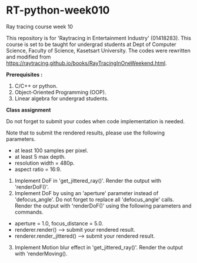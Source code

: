 # RT-python-week010
Ray tracing course week 10

This repository is for 'Raytracing in Entertainment Industry' (01418283).
This course is set to be taught for undergrad students at Dept of Computer Science, Faculty of Science, Kasetsart University.
The codes were rewritten and modified from https://raytracing.github.io/books/RayTracingInOneWeekend.html.

**Prerequisites :**
1. C/C++ or python.
2. Object-Oriented Programming (OOP).
3. Linear algebra for undergrad students.


**Class assignment**

Do not forget to submit your codes when code implementation is needed.

Note that to submit the rendered results, please use the following parameters.
- at least 100 samples per pixel.
- at least 5 max depth.
- resolution width = 480p.
- aspect ratio = 16:9.

1. Implement DoF in 'get_jittered_ray()'. Render the output with 'renderDoF()'.
2. Implement DoF by using an 'aperture' parameter instead of 'defocus_angle'. Do not forget to replace all 'defocus_angle' calls. Render the output with 'renderDoF()' using the following parameters and commands.
- aperture = 1.0, focus_distance = 5.0.
- renderer.render() --> submit your rendered result.
- renderer.render_jittered() --> submit your rendered result.
3. Implement Motion blur effect in 'get_jittered_ray()'. Render the output with 'renderMoving().

